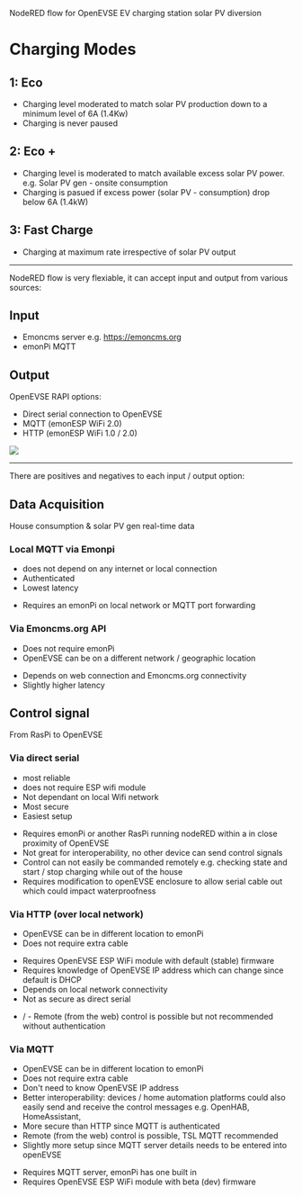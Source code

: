 NodeRED flow for OpenEVSE EV charging station solar PV diversion

# Charging Modes

## 1: Eco 

- Charging level moderated to match solar PV production down to a minimum level of 6A (1.4Kw)
- Charging is never paused


## 2: Eco + 

- Charging level is moderated to match available excess solar PV power. e.g. Solar PV gen - onsite consumption
- Charging is pasued if excess power (solar PV - consumption) drop below 6A (1.4kW)


## 3: Fast Charge 

- Charging at maximum rate irrespective of solar PV output

***

NodeRED flow is very flexiable, it can accept input and output from various sources:

## Input 

- Emoncms server e.g. https://emoncms.org
- emonPi MQTT 

## Output 

OpenEVSE RAPI options:

- Direct serial connection to OpenEVSE
- MQTT (emonESP WiFi 2.0)
- HTTP (emonESP WiFi 1.0 / 2.0)

![](openevse-solarpv-didert.png)

***

There are positives and negatives to each input / output option:

## Data Acquisition

House consumption & solar PV gen real-time data

### Local MQTT via Emonpi

+ does not depend on any internet or local connection
+ Authenticated
+ Lowest latency
- Requires an emonPi on local network or MQTT port forwarding

### Via Emoncms.org API

+ Does not require emonPi
+ OpenEVSE can be on a different network / geographic location
- Depends on web connection and Emoncms.org connectivity
- Slightly higher latency

## Control signal

From RasPi to OpenEVSE

### Via direct serial

+ most reliable
+ does not require ESP wifi module
+ Not dependant on local Wifi network
+ Most secure
+ Easiest setup
- Requires emonPi or another RasPi running nodeRED within a in close proximity of OpenEVSE
- Not great for interoperability, no other device can send control signals
- Control can not easily be commanded remotely e.g. checking state and start / stop charging while out of the house
- Requires modification to openEVSE enclosure to allow serial cable out which could impact waterproofness

### Via HTTP (over local network)

+ OpenEVSE can be in different location to emonPi
+ Does not require extra cable
- Requires OpenEVSE ESP WiFi module with default (stable) firmware
- Requires knowledge of OpenEVSE IP address which can change since default is DHCP
- Depends on local network connectivity
- Not as secure as direct serial
+ / - Remote (from the web) control is possible but not recommended without authentication

### Via MQTT

+ OpenEVSE can be in different location to emonPi
+ Does not require extra cable
+ Don't need to know OpenEVSE IP address
+ Better interoperability: devices / home automation platforms could also easily send and receive the control messages e.g. OpenHAB, HomeAssistant,
+ More secure than HTTP since MQTT is authenticated
+ Remote (from the web) control is possible, TSL MQTT
recommended
+ Slightly more setup since MQTT server details needs to be entered into openEVSE
- Requires MQTT server, emonPi has one built in
- Requires OpenEVSE ESP WiFi module with beta (dev) firmware

